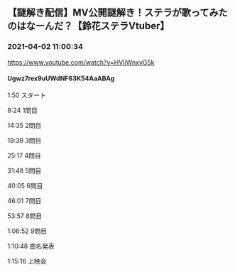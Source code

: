 ## 【謎解き配信】MV公開謎解き！ステラが歌ってみたのはなーんだ？【鈴花ステラVtuber】
### 2021-04-02 11:00:34
https://www.youtube.com/watch?v=HVIjWnxvG5k
#### Ugwz7rex9uUWdNF63K54AaABAg
1:50 スタート 

8:24 1問目

14:35 2問目

19:39 3問目

25:17 4問目

31:48 5問目

40:05 6問目

46:01 7問目

53:57 8問目

1:06:52 9問目

1:10:48 曲名発表

1:15:16 上映会

